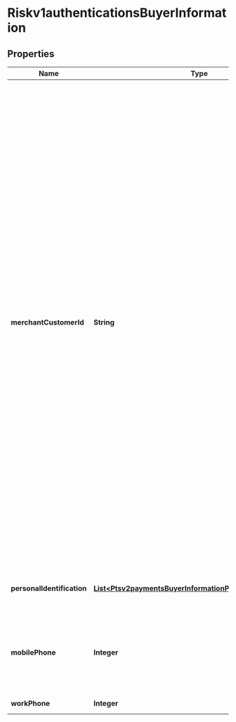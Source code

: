
# Riskv1authenticationsBuyerInformation

## Properties
Name | Type | Description | Notes
------------ | ------------- | ------------- | -------------
**merchantCustomerId** | **String** | Your identifier for the customer.  When a subscription or customer profile is being created, the maximum length for this field for most processors is 30. Otherwise, the maximum length is 100.  #### Comercio Latino For recurring payments in Mexico, the value is the customer&#39;s contract number. Note Before you request the authorization, you must inform the issuer of the customer contract numbers that will be used for recurring transactions.  #### Worldpay VAP For a follow-on credit with Worldpay VAP, CyberSource checks the following locations, in the order given, for a customer account ID value and uses the first value it finds: 1. &#x60;customer_account_id&#x60; value in the follow-on credit request 2. Customer account ID value that was used for the capture that is being credited 3. Customer account ID value that was used for the original authorization If a customer account ID value cannot be found in any of these locations, then no value is used.  For processor-specific information, see the &#x60;customer_account_id&#x60; field description in [Credit Card Services Using the SCMP API.](http://apps.cybersource.com/library/documentation/dev_guides/CC_Svcs_SCMP_API/html)  |  [optional]
**personalIdentification** | [**List&lt;Ptsv2paymentsBuyerInformationPersonalIdentification&gt;**](Ptsv2paymentsBuyerInformationPersonalIdentification.md) | This array contains detailed information about the buyer&#39;s form of persoanl identification. |  [optional]
**mobilePhone** | **Integer** | Cardholder&#39;s mobile phone number. **Important** Required for Visa Secure transactions in Brazil. Do not use this request field for any other types of transactions.  | 
**workPhone** | **Integer** | Cardholder&#39;s work phone number. |  [optional]



